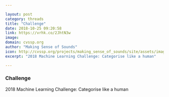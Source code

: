 ```yaml
---

layout: post
category: threads
title: "Challenge"
date: 2018-10-25 09:20:58
link: https://vrhk.co/2JhtN3w
image: 
domain: cvssp.org
author: "Making Sense of Sounds"
icon: http://cvssp.org/projects/making_sense_of_sounds/site/assets/images/msos_logo_fav.ico
excerpt: "2018 Machine Learning Challenge: Categorise like a human"

---
```


### Challenge

2018 Machine Learning Challenge: Categorise like a human